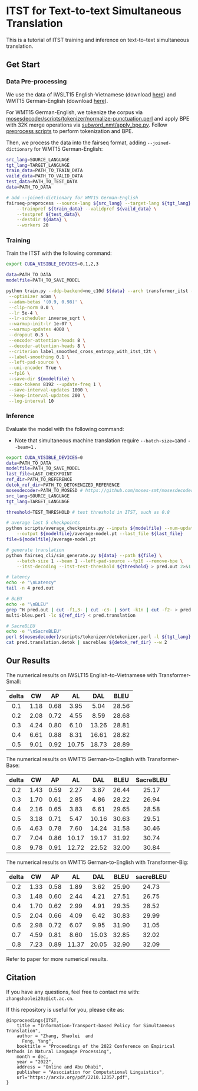 # ITST for Text-to-text Simultaneous Translation

This is a tutorial of ITST training and inference on text-to-text simultaneous translation.

## Get Start

### Data Pre-processing

We use the data of IWSLT15 English-Vietnamese (download [here](https://nlp.stanford.edu/projects/nmt/)) and WMT15 German-English (download [here](https://www.statmt.org/wmt15/)).

For WMT15 German-English, we tokenize the corpus via [mosesdecoder/scripts/tokenizer/normalize-punctuation.perl](https://github.com/moses-smt/mosesdecoder) and apply BPE with 32K merge operations via [subword_nmt/apply_bpe.py](https://github.com/rsennrich/subword-nmt). Follow [preprocess scripts](https://github.com/Vily1998/wmt16-scripts) to perform tokenization and BPE.

Then, we process the data into the fairseq format, adding `--joined-dictionary` for WMT15 German-English:

```bash
src_lang=SOURCE_LANGUAGE
tgt_lang=TARGET_LANGUAGE
train_data=PATH_TO_TRAIN_DATA
vaild_data=PATH_TO_VALID_DATA
test_data=PATH_TO_TEST_DATA
data=PATH_TO_DATA

# add --joined-dictionary for WMT15 German-English
fairseq-preprocess --source-lang ${src_lang} --target-lang ${tgt_lang} \
    --trainpref ${train_data} --validpref ${vaild_data} \
    --testpref ${test_data}\
    --destdir ${data} \
    --workers 20
```

### Training

Train the ITST with the following command:

```bash
export CUDA_VISIBLE_DEVICES=0,1,2,3

data=PATH_TO_DATA
modelfile=PATH_TO_SAVE_MODEL

python train.py --ddp-backend=no_c10d ${data} --arch transformer_itst --share-all-embeddings \
 --optimizer adam \
 --adam-betas '(0.9, 0.98)' \
 --clip-norm 0.0 \
 --lr 5e-4 \
 --lr-scheduler inverse_sqrt \
 --warmup-init-lr 1e-07 \
 --warmup-updates 4000 \
 --dropout 0.3 \
 --encoder-attention-heads 8 \
 --decoder-attention-heads 8 \
 --criterion label_smoothed_cross_entropy_with_itst_t2t \
 --label-smoothing 0.1 \
 --left-pad-source \
 --uni-encoder True \
 --fp16 \
 --save-dir ${modelfile} \
 --max-tokens 8192 --update-freq 1 \
 --save-interval-updates 1000 \
 --keep-interval-updates 200 \
 --log-interval 10
```

### Inference

Evaluate the model with the following command:

- Note that simultaneous machine translation require `--batch-size=1`and `--beam=1` .

```bash
export CUDA_VISIBLE_DEVICES=0
data=PATH_TO_DATA
modelfile=PATH_TO_SAVE_MODEL
last_file=LAST_CHECKPOINT
ref_dir=PATH_TO_REFERENCE
detok_ref_dir=PATH_TO_DETOKENIZED_REFERENCE
mosesdecoder=PATH_TO_MOSESD # https://github.com/moses-smt/mosesdecoder
src_lang=SOURCE_LANGUAGE
tgt_lang=TARGET_LANGUAGE

threshold=TEST_THRESHOLD # test threshold in ITST, such as 0.8

# average last 5 checkpoints
python scripts/average_checkpoints.py --inputs ${modelfile} --num-update-checkpoints 5 \
    --output ${modelfile}/average-model.pt --last_file ${last_file}
file=${modelfile}/average-model.pt 

# generate translation
python fairseq_cli/sim_generate.py ${data} --path ${file} \
    --batch-size 1 --beam 1 --left-pad-source --fp16 --remove-bpe \
    --itst-decoding --itst-test-threshold ${threshold} > pred.out 2>&1

# latency
echo -e "\nLatency"
tail -n 4 pred.out

# BLEU
echo -e "\nBLEU"
grep ^H pred.out | cut -f1,3- | cut -c3- | sort -k1n | cut -f2- > pred.translation
multi-bleu.perl -lc ${ref_dir} < pred.translation

# SacreBLEU
echo -e "\nSacreBLEU"
perl ${mosesdecoder}/scripts/tokenizer/detokenizer.perl -l ${tgt_lang} < pred.translation > pred.translation.detok
cat pred.translation.detok | sacrebleu ${detok_ref_dir} --w 2

```

## Our Results

The numerical results on IWSLT15 English-to-Vietnamese with Transformer-Small:

| delta |  CW  |  AP  |  AL   |  DAL  | BLEU  |
| :---: | :--: | :--: | :---: | :---: | :---: |
|  0.1  | 1.18 | 0.68 | 3.95  | 5.04  | 28.56 |
|  0.2  | 2.08 | 0.72 | 4.55  | 8.59  | 28.68 |
|  0.3  | 4.24 | 0.80 | 6.10  | 13.26 | 28.81 |
|  0.4  | 6.61 | 0.88 | 8.31  | 16.61 | 28.82 |
|  0.5  | 9.01 | 0.92 | 10.75 | 18.73 | 28.89 |

The numerical results on WMT15 German-to-English with Transformer-Base:

| delta |  CW  |  AP  |  AL   |  DAL  | BLEU  | SacreBLEU |
| :---: | :--: | :--: | :---: | :---: | :---: | :-------: |
|  0.2  | 1.43 | 0.59 | 2.27  | 3.87  | 26.44 |   25.17   |
|  0.3  | 1.70 | 0.61 | 2.85  | 4.86  | 28.22 |   26.94   |
|  0.4  | 2.16 | 0.65 | 3.83  | 6.61  | 29.65 |   28.58   |
|  0.5  | 3.18 | 0.71 | 5.47  | 10.16 | 30.63 |   29.51   |
|  0.6  | 4.63 | 0.78 | 7.60  | 14.24 | 31.58 |   30.46   |
|  0.7  | 7.04 | 0.86 | 10.17 | 19.17 | 31.92 |   30.74   |
|  0.8  | 9.78 | 0.91 | 12.72 | 22.52 | 32.00 |   30.84   |

The numerical results on WMT15 German-to-English with Transformer-Big:

| delta |  CW  |  AP  |  AL   |  DAL  | BLEU  | sacreBLEU |
| :---: | :--: | :--: | :---: | :---: | :---: | :-------: |
|  0.2  | 1.33 | 0.58 | 1.89  | 3.62  | 25.90 |   24.73   |
|  0.3  | 1.48 | 0.60 | 2.44  | 4.21  | 27.51 |   26.75   |
|  0.4  | 1.70 | 0.62 | 2.99  | 4.91  | 29.35 |   28.52   |
|  0.5  | 2.04 | 0.66 | 4.09  | 6.42  | 30.83 |   29.99   |
|  0.6  | 2.98 | 0.72 | 6.07  | 9.95  | 31.90 |   31.05   |
|  0.7  | 4.59 | 0.81 | 8.60  | 15.03 | 32.85 |   32.02   |
|  0.8  | 7.23 | 0.89 | 11.37 | 20.05 | 32.90 |   32.09   |

Refer to paper for more numerical results.

## Citation

If you have any questions, feel free to contact me with: `zhangshaolei20z@ict.ac.cn`.

If this repository is useful for you, please cite as:

```
@inproceedings{ITST,
    title = "Information-Transport-based Policy for Simultaneous Translation",
    author = "Zhang, Shaolei  and
      Feng, Yang",
    booktitle = "Proceedings of the 2022 Conference on Empirical Methods in Natural Language Processing",
    month = dec,
    year = "2022",
    address = "Online and Abu Dhabi",
    publisher = "Association for Computational Linguistics",
    url="https://arxiv.org/pdf/2210.12357.pdf",
}
```
